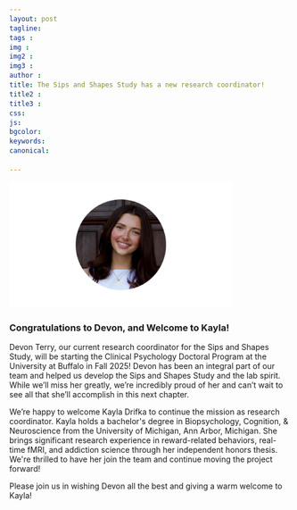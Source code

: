 ```yaml
---
layout: post
tagline: 
tags : 
img : 
img2 : 
img3 : 
author : 
title: The Sips and Shapes Study has a new research coordinator! 
title2 : 
title3 : 
css: 
js: 
bgcolor: 
keywords: 
canonical:

---
```


<span class="image small"><img src="/assets/images/members/DrifkaK.png" alt="" width="400"/></span>

### Congratulations to Devon, and Welcome to Kayla!
Devon Terry, our current research coordinator for the Sips and Shapes Study, will be starting the Clinical Psychology Doctoral Program at the University at Buffalo in Fall 2025! Devon has been an integral part of our team and helped us develop the Sips and Shapes Study and the lab spirit. While we’ll miss her greatly, we’re incredibly proud of her and can’t wait to see all that she’ll accomplish in this next chapter.

We’re happy to welcome Kayla Drifka to continue the mission as research coordinator. Kayla holds a bachelor's degree in Biopsychology, Cognition, & Neuroscience from the University of Michigan, Ann Arbor, Michigan. She brings significant research experience in reward-related behaviors, real-time fMRI, and addiction science through her independent honors thesis. We're thrilled to have her join the team and continue moving the project forward!

Please join us in wishing Devon all the best and giving a warm welcome to Kayla!

